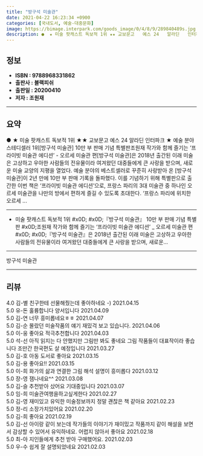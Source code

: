 ```yaml
---
title: "방구석 미술관"
date: 2021-04-22 16:23:34 +0900
categories: [국내도서, 예술-대중문화]
image: https://bimage.interpark.com/goods_image/0/4/8/9/289840489s.jpg
description: ●  ★ 미술 팟캐스트 독보적 1위 ★★ 교보문고   예스 24   알라딘   인터파크 ★  예술 분야 스테디셀러 1위[방구석 미술관] 10만 부 판매 기념 특별판조원재 작가와 함께 즐기는 ‘프라이빗 미술관 에디션’ - 오르세 미술관 편[방구석 미술관]은 2018년 출간된 이래 미술은 고상하고 우아한 사
---
```


## **정보**

- **ISBN : 9788968331862**
- **출판사 : 블랙피쉬**
- **출판일 : 20200410**
- **저자 : 조원재**

------



## **요약**

●  ★ 미술 팟캐스트 독보적 1위 ★★ 교보문고   예스 24   알라딘   인터파크 ★  예술 분야 스테디셀러 1위[방구석 미술관] 10만 부 판매 기념 특별판조원재 작가와 함께 즐기는 ‘프라이빗 미술관 에디션’ - 오르세 미술관 편[방구석 미술관]은 2018년 출간된 이래 미술은 고상하고 우아한 사람들의 전유물이라 여겨왔던 대중들에게 큰 사랑을 받으며, 새로운 미술 교양의 지평을 열었다. 예술 분야의 베스트셀러로 꾸준히 사랑받아 온 [방구석 미술관]이 2년 만에 10만 부 판매 기록을 돌파했다. 이를 기념하기 위해 특별판으로 출간한 이번 책은 ‘프라이빗 미술관 에디션’으로, 프랑스 파리의 3대 미술관 중 하나인 오르세 미술관을 나만의 방에서 편하게 즐길 수 있도록 초대한다.  ‘프랑스 파리에 위치한 오르세 ...

------

* 미술 팟캐스트 독보적 1위  #x0D; #x0D;『방구석 미술관』 10만 부 판매 기념 특별판 #x0D;조원재 작가와 함께 즐기는 ‘프라이빗 미술관 에디션’ _ 오르세 미술관 편 #x0D; #x0D;『방구석 미술관』은 2018년 출간된 이래 미술은 고상하고 우아한 사람들의 전유물이라 여겨왔던 대중들에게 큰 사랑을 받으며, 새로운... 

------


방구석 미술관 

------


## **리뷰** 

4.0 김-별 친구한테 선물해줬는데 좋아하네요 -) 2021.04.15 <br/>5.0 유-돈 훌륭합니다 양서입니다 2021.04.09 <br/>5.0 김-연 너무 흥미롭네요ㅎㅎ 2021.04.07 <br/>5.0 김-순 몰랐던 미술작품의 얘기 재밌걱 보고 있습니다. 2021.04.06 <br/>5.0 이-웅 좋아요 적극추천합니다  2021.04.03 <br/>5.0 석-선 아직 읽지는 다 안했지만 그림만 봐도 좋네요
그림 작품들이 대표작이라 좋습니다
조만간 한국편도 살 예정입니다 2021.03.27 <br/>5.0 김-호 아동 도서로 좋아요 2021.03.15 <br/>5.0 김-용 좋아요!! 2021.03.15 <br/>5.0 이-희 화가의 삶과 연결한 그림 해석 설명이 흥미롭다 2021.03.12 <br/>5.0 장-영 잼나네요^^ 2021.03.08 <br/>5.0 김-슬 추천받아 샀어요 기대중입니다 2021.03.07 <br/>5.0 임-희 미술관여행을하고싶게한다 2021.02.27 <br/>5.0 김-영 재미있고 유익한 미술정보까지 정말 괜찮은 책 같아요 2021.02.23 <br/>5.0 정-리 소장가치있어요 2021.02.20 <br/>5.0 김-희 좋아요 2021.02.19 <br/>5.0 김-선 아이랑 같이 보는데 작가들의 이야기가 재이밌고 작품까지 같이 해설을 보면서 감상할 수 있어서 유익하네요. 어렵지 않아서 좋아요 2021.02.18 <br/>5.0 최-아 지인들에게 추천 받아 구매했어요.  2021.02.03 <br/>5.0 우-수 쉽게 잘 설명되었네요 2021.02.03 <br/>